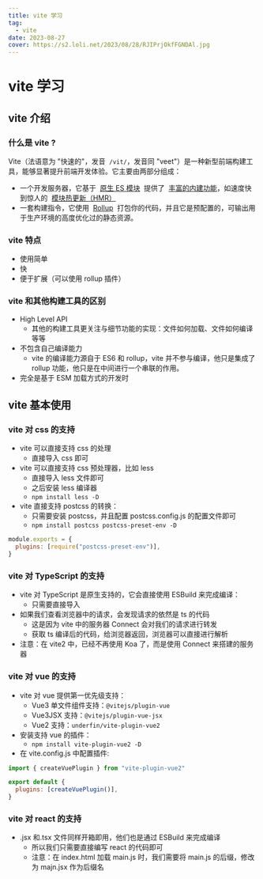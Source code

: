```yaml
---
title: vite 学习
tag:
  - vite
date: 2023-08-27
cover: https://s2.loli.net/2023/08/28/RJIPrjOkfFGNDAl.jpg
---
```


# vite 学习

## vite 介绍

### 什么是 vite ?

Vite（法语意为 "快速的"，发音  `/vit/`，发音同 "veet"）是一种新型前端构建工具，能够显著提升前端开发体验。它主要由两部分组成：

- 一个开发服务器，它基于  [原生 ES 模块](https://developer.mozilla.org/en-US/docs/Web/JavaScript/Guide/Modules)  提供了  [丰富的内建功能](https://cn.vitejs.dev/guide/features.html)，如速度快到惊人的  [模块热更新（HMR）](https://cn.vitejs.dev/guide/features.html#hot-module-replacement)
- 一套构建指令，它使用  [Rollup](https://rollupjs.org/)  打包你的代码，并且它是预配置的，可输出用于生产环境的高度优化过的静态资源。

### vite 特点

- 使用简单
- 快
- 便于扩展（可以使用 rollup 插件）

### vite 和其他构建工具的区别

- High Level API
  - 其他的构建工具更关注与细节功能的实现：文件如何加载、文件如何编译等等
- 不包含自己编译能力
  - vite 的编译能力源自于 ES6 和 rollup，vite 并不参与编译，他只是集成了 rollup 功能，他只是在中间进行一个串联的作用。
- 完全是基于 ESM 加载方式的开发时

## vite 基本使用

### vite 对 css 的支持

- vite 可以直接支持 css 的处理
  - 直接导入 css 即可
- vite 可以直接支持 css 预处理器，比如 less
  - 直接导入 less 文件即可
  - 之后安装 less 编译器
  - `npm install less -D`
- vite 直接支持 postcss 的转换：
  - 只需要安装 postcss，并且配置 postcss.config.js 的配置文件即可
  - `npm install postcss postcss-preset-env -D`

```javascript
module.exports = {
  plugins: [require("postcss-preset-env")],
}
```

### vite 对 TypeScript 的支持

- vite 对 TypeScript 是原生支持的，它会直接使用 ESBuild 来完成编译：
  - 只需要直接导入
- 如果我们查看浏览器中的请求，会发现请求的依然是 ts 的代码
  - 这是因为 vite 中的服务器 Connect 会对我们的请求进行转发
  - 获取 ts 编译后的代码，给浏览器返回，浏览器可以直接进行解析
- 注意：在 vite2 中，已经不再使用 Koa 了，而是使用 Connect 来搭建的服务器

### vite 对 vue 的支持

- vite 对 vue 提供第一优先级支持：
  - Vue3 单文件组件支持：`@vitejs/plugin-vue`
  - Vue3JSX 支持：`@vitejs/plugin-vue-jsx`
  - Vue2 支持：`underfin/vite-plugin-vue2`
- 安装支持 vue 的插件：
  - `npm install vite-plugin-vue2 -D`
- 在 vite.config.js 中配置插件:

```javascript
import { createVuePlugin } from "vite-plugin-vue2"

export default {
  plugins: [createVuePlugin()],
}
```

### vite 对 react 的支持

- .jsx 和.tsx 文件同样开箱即用，他们也是通过 ESBuild 来完成编译
  - 所以我们只需要直接编写 react 的代码即可
  - 注意：在 index.html 加载 main.js 时，我们需要将 main.js 的后缀，修改为 majn.jsx 作为后缀名
